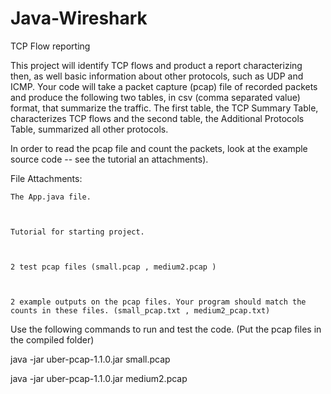 # Java-Wireshark

TCP Flow reporting

This project will identify TCP flows and product a report characterizing then, as well basic information about other protocols, such as UDP and ICMP.  Your code will take a packet capture (pcap) file of recorded packets and produce the following two tables, in csv (comma separated value) format, that summarize the traffic. The first table, the TCP Summary Table, characterizes TCP flows and the second table, the Additional Protocols Table,  summarized all other protocols.


In order to read the pcap file and count the packets, look at the example source code -- see the tutorial an attachments). 

File Attachments: 

      

    The App.java file.
      
      

    Tutorial for starting project.
      
      

    2 test pcap files (small.pcap , medium2.pcap )
      
      

    2 example outputs on the pcap files. Your program should match the counts in these files. (small_pcap.txt , medium2_pcap.txt)
      

Use the following commands to run and test the code. (Put the pcap files in the compiled folder)

java -jar uber-pcap-1.1.0.jar small.pcap

java -jar uber-pcap-1.1.0.jar medium2.pcap
